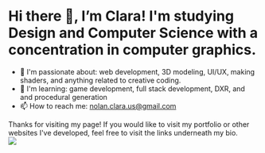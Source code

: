 # Hi there 👋, I’m Clara! I'm studying Design and Computer Science with a concentration in computer graphics.

- 🤍 I'm passionate about: web development, 3D modeling, UI/UX, making shaders, and anything related to creative coding.
- 🌱 I'm learning: game development, full stack development, DXR, and and procedural generation
- 📫 How to reach me: nolan.clara.us@gmail.com

Thanks for visiting my page! If you would like to visit my portfolio or other websites I've developed, feel free to visit the links underneath my bio. <br>
<a href="https://github.com/anuraghazra/github-readme-stats"><img align="center" src="https://github-readme-stats.vercel.app/api/top-langs/?username=clara-nolan&theme=dracula&layout=compact&hide_border=true" /></a> 




<!--
**clara-nolan/clara-nolan** is a ✨ _special_ ✨ repository because its `README.md` (this file) appears on your GitHub profile.

Here are some ideas to get you started:

- 🔭 I’m currently working on ...
- 🌱 I’m currently learning ...
- 👯 I’m looking to collaborate on ...
- 🤔 I’m looking for help with ...
- 💬 Ask me about ...
- 📫 How to reach me: ...
- 😄 Pronouns: ...
- ⚡ Fun fact: ...
-->
